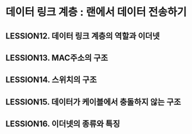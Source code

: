 # 데이터 링크 계층 : 랜에서 데이터 전송하기

## LESSION12. 데이터 링크 계층의 역할과 이더넷

## LESSION13. MAC주소의 구조

## LESSION14. 스위치의 구조

## LESSION15. 데이터가 케이블에서 충돌하지 않는 구조

## LESSION16. 이더넷의 종류와 특징
